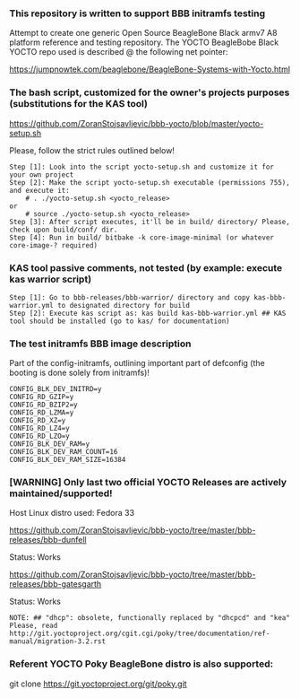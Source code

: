 ### This repository is written to support BBB initramfs testing
Attempt to create one generic Open Source BeagleBone Black armv7 A8 platform reference and testing repository.
The YOCTO BeagleBobe Black YOCTO repo used is described @ the following net pointer:

https://jumpnowtek.com/beaglebone/BeagleBone-Systems-with-Yocto.html

### The bash script, customized for the owner's projects purposes (substitutions for the KAS tool)
https://github.com/ZoranStojsavljevic/bbb-yocto/blob/master/yocto-setup.sh

Please, follow the strict rules outlined below!

	Step [1]: Look into the script yocto-setup.sh and customize it for your own project
	Step [2]: Make the script yocto-setup.sh executable (permissions 755), and execute it:
		# . ./yocto-setup.sh <yocto_release>
	or
		# source ./yocto-setup.sh <yocto_release>
	Step [3]: After script executes, it'll be in build/ directory/ Please, check upon build/conf/ dir.
	Step [4]: Run in build/ bitbake -k core-image-minimal (or whatever core-image-? required)

### KAS tool passive comments, not tested (by example: execute kas warrior script)

	Step [1]: Go to bbb-releases/bbb-warrior/ directory and copy kas-bbb-warrior.yml to designated directory for build
	Step [2]: Execute kas script as: kas build kas-bbb-warrior.yml ## KAS tool should be installed (go to kas/ for documentation)

### The test initramfs BBB image description
 Part of the config-initramfs, outlining important part of defconfig (the booting is done solely from initramfs)!

	CONFIG_BLK_DEV_INITRD=y
	CONFIG_RD_GZIP=y
	CONFIG_RD_BZIP2=y
	CONFIG_RD_LZMA=y
	CONFIG_RD_XZ=y
	CONFIG_RD_LZ4=y
	CONFIG_RD_LZO=y
	CONFIG_BLK_DEV_RAM=y
	CONFIG_BLK_DEV_RAM_COUNT=16
	CONFIG_BLK_DEV_RAM_SIZE=16384

### [WARNING] Only last two official YOCTO Releases are actively maintained/supported!

Host Linux distro used: Fedora 33

https://github.com/ZoranStojsavljevic/bbb-yocto/tree/master/bbb-releases/bbb-dunfell

Status: Works

https://github.com/ZoranStojsavljevic/bbb-yocto/tree/master/bbb-releases/bbb-gatesgarth

Status: Works

	NOTE: ## "dhcp": obsolete, functionally replaced by "dhcpcd" and "kea"
	Please, read http://git.yoctoproject.org/cgit.cgi/poky/tree/documentation/ref-manual/migration-3.2.rst

### Referent YOCTO Poky BeagleBone distro is also supported:
git clone https://git.yoctoproject.org/git/poky.git
